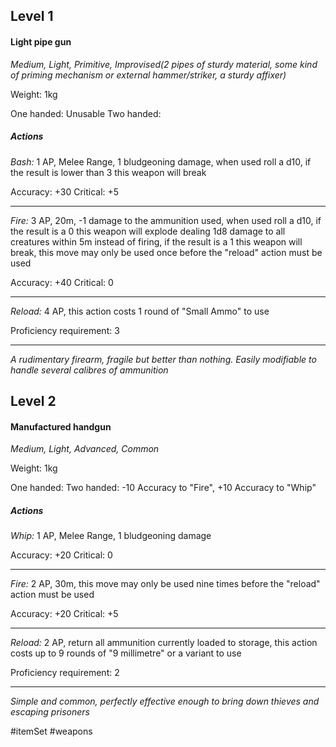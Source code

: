 ## Level 1
#### Light pipe gun
*Medium, Light, Primitive, Improvised(2 pipes of sturdy material, some kind of priming mechanism or external hammer/striker, a sturdy affixer)*

Weight: 1kg

One handed: Unusable
Two handed:

##### Actions

*Bash:* 1 AP, Melee Range, 1 bludgeoning damage, when used roll a d10, if the result is lower than 3 this weapon will break

Accuracy: +30
Critical: +5

---

*Fire:* 3 AP, 20m, -1 damage to the ammunition used, when used roll a d10, if the result is a 0 this weapon will explode dealing 1d8 damage to all creatures within 5m instead of firing, if the result is a 1 this weapon will break, this move may only be used once before the "reload" action must be used

Accuracy: +40
Critical: 0

---

*Reload:* 4 AP, this action costs 1 round of "Small Ammo" to use

Proficiency requirement: 3

---
*A rudimentary firearm, fragile but better than nothing. Easily modifiable to handle several calibres of ammunition*

## Level 2
#### Manufactured handgun
*Medium, Light, Advanced, Common*

Weight: 1kg

One handed:
Two handed: -10 Accuracy to "Fire", +10 Accuracy to "Whip"

##### Actions

*Whip:* 1 AP, Melee Range, 1 bludgeoning damage

Accuracy: +20
Critical: 0

---

*Fire:* 2 AP, 30m, this move may only be used nine times before the "reload" action must be used

Accuracy: +20
Critical: +5

---

*Reload:* 2 AP, return all ammunition currently loaded to storage, this action costs up to 9 rounds of "9 millimetre" or a variant to use

Proficiency requirement: 2

---
*Simple and common, perfectly effective enough to bring down thieves and escaping prisoners*

#itemSet #weapons 